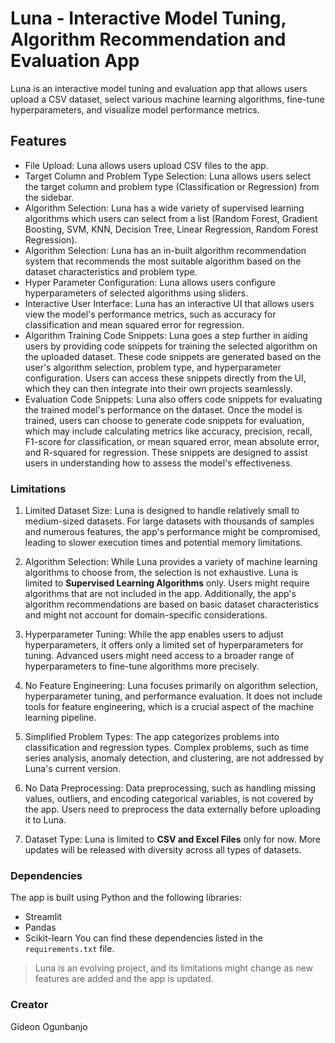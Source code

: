 # Luna - Interactive Model Tuning, Algorithm Recommendation and Evaluation App

Luna is an interactive model tuning and evaluation app that allows users upload a CSV dataset, select various machine learning algorithms, fine-tune hyperparameters, and visualize model performance metrics.
## Features
- File Upload: Luna allows users upload CSV files to the app.
- Target Column and Problem Type Selection: Luna allows users select the target column and problem type (Classification or Regression) from the sidebar.
- Algorithm Selection: Luna has a wide variety of supervised learning algorithms which users can select from a list (Random Forest, Gradient Boosting, SVM, KNN, Decision Tree, Linear Regression, Random Forest Regression).
- Algorithm Selection: Luna has an in-built algorithm recommendation system that recommends the most suitable algorithm based on the dataset characteristics and problem type.
- Hyper Parameter Configuration: Luna allows users configure hyperparameters of selected algorithms using sliders.
- Interactive User Interface: Luna has an interactive UI that allows users view the model's performance metrics, such as accuracy for classification and mean squared error for regression.
- Algorithm Training Code Snippets: Luna goes a step further in aiding users by providing code snippets for training the selected algorithm on the uploaded dataset. These code snippets are generated based on the user's algorithm selection, problem type, and hyperparameter configuration. Users can access these snippets directly from the UI, which they can then integrate into their own projects seamlessly.
- Evaluation Code Snippets: Luna also offers code snippets for evaluating the trained model's performance on the dataset. Once the model is trained, users can choose to generate code snippets for evaluation, which may include calculating metrics like accuracy, precision, recall, F1-score for classification, or mean squared error, mean absolute error, and R-squared for regression. These snippets are designed to assist users in understanding how to assess the model's effectiveness.

### Limitations
1. Limited Dataset Size: Luna is designed to handle relatively small to medium-sized datasets. For large datasets with thousands of samples and numerous features, the app's performance might be compromised, leading to slower execution times and potential memory limitations.

2. Algorithm Selection: While Luna provides a variety of machine learning algorithms to choose from, the selection is not exhaustive. Luna is limited to **Supervised Learning Algorithms** only. Users might require algorithms that are not included in the app. Additionally, the app's algorithm recommendations are based on basic dataset characteristics and might not account for domain-specific considerations.

3. Hyperparameter Tuning: While the app enables users to adjust hyperparameters, it offers only a limited set of hyperparameters for tuning. Advanced users might need access to a broader range of hyperparameters to fine-tune algorithms more precisely.

4. No Feature Engineering: Luna focuses primarily on algorithm selection, hyperparameter tuning, and performance evaluation. It does not include tools for feature engineering, which is a crucial aspect of the machine learning pipeline.

5. Simplified Problem Types: The app categorizes problems into classification and regression types. Complex problems, such as time series analysis, anomaly detection, and clustering, are not addressed by Luna's current version.

6. No Data Preprocessing: Data preprocessing, such as handling missing values, outliers, and encoding categorical variables, is not covered by the app. Users need to preprocess the data externally before uploading it to Luna.

7. Dataset Type: Luna is limited to **CSV and Excel Files** only for now. More updates will be released with diversity across all types of datasets.

### Dependencies
The app is built using Python and the following libraries:

- Streamlit
- Pandas
- Scikit-learn
You can find these dependencies listed in the `requirements.txt` file.

> Luna is an evolving project, and its limitations might change as new features are added and the app is updated.
### Creator
Gideon Ogunbanjo